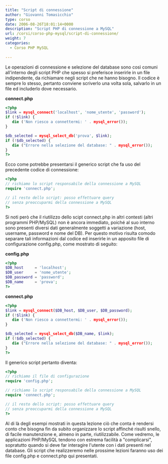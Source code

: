 ```yaml
---
title: "Script di connessione"
author: "Giovanni Tomasicchio"
type: corso
date: 2006-08-26T18:01:14+0000
description: "Script PHP di connessione a MySQL"
url: /corsi/corso-php-mysql/script-di-connessione/
weight: 7
categories:
  - Corso PHP MySQL
  
---
```

 Le operazioni di connessione e selezione del database sono così comuni all'interno degli script PHP che spesso si preferisce inserirle in un file indipendente, da richiamare negli script che ne hanno bisogno. Il codice è sempre lo stesso, pertanto conviene scriverlo una volta sola, salvarlo in un file ed includerlo dove necessario.

 **connect.php**

 ```php
<?php
$link = mysql_connect('localhost', 'nome_utente', 'password');
if (!$link) {
	die ('Non riesco a connettermi: ' . mysql_error());
}

$db_selected = mysql_select_db('prova', $link);
if (!$db_selected) {
	die ("Errore nella selezione del database: " . mysql_error());
}
?>
```

 Ecco come potrebbe presentarsi il generico script che fa uso del precedente codice di connessione:

 ```php
<?php
// richiamo lo script responsabile della connessione a MySQL
require 'connect.php';

// il resto dello script: posso effettuare query
// senza preoccuparmi della connessione a MySQL
?>
```

 Si noti però che il riutilizzo dello scipt connect.php in altri contesti (altri programmi PHP/MySQL) non è ancora immediato, poiché al suo interno sono presenti diversi dati generalmente soggetti a variazione (host, username, password e nome del DB). Per questo motivo risulta comodo separare tali informazioni dal codice ed inserirle in un apposito file di configurazione config.php, come mostrato di seguito:

 **config.php**

 ```php
<?php
$DB_host     = 'localhost';
$DB_user     = 'nome_utente';
$DB_password = 'password';
$DB_name     = 'prova';
?>
```

 **connect.php**

 ```php
<?php
$link = mysql_connect($DB_host, $DB_user, $DB_password);
if (!$link) {
	die ('Non riesco a connettermi: ' . mysql_error());
}

$db_selected = mysql_select_db($DB_name, $link);
if (!$db_selected) {
	die ("Errore nella selezione del database: " . mysql_error());
}
?>
```

 Il generico script pertanto diventa:

 ```php
<?php
// richiamo il file di configurazione
require 'config.php';

// richiamo lo script responsabile della connessione a MySQL
require 'connect.php';

// il resto dello script: posso effettuare query
// senza preoccuparmi della connessione a MySQL
?>
```

 Al di là degli esempi mostrati in questa lezione ciò che conta è rendersi conto che bisogna fin da subito organizzare lo script affinché risulti snello, di facile manutenzione e, almeno in parte, riutilizzabile. Come vedremo, le applicazioni PHP/MySQL tendono con estrema facilità a "complicarsi", sopratutto quando si deve far interagire l'utente con i dati presenti nel database. Gli script che realizzeremo nelle prossime lezioni faranno uso dei file config.php e connect.php qui presentati.